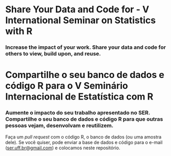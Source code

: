 # Share Your Data and Code for - V International Seminar on Statistics with R

### Increase the impact of your work. Share your data and code for others to view, build upon, and reuse. 

# Compartilhe o seu banco de dados e código R para o V Seminário Internacional de Estatística com R

### Aumente o impacto do seu trabalho apresentado no SER. Compartilhe o seu banco de dados e código R para que outras pessoas vejam, desenvolvam e reutilizem.

Faça um *pull request* com o código R, o banco de dados (ou uma amostra dele). Se você quiser, pode enviar a base de dados e código para o  e-mail (ser.uff.br@gmail.com) e colocamos neste repositório.
